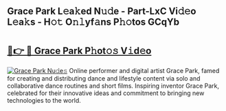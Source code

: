 ## Grace Park L𝚎a𝚔ed N𝚞𝚍e - Part-LxC Vi𝚍𝚎o L𝚎a𝚔s - H𝚘𝚝 O𝚗𝚕yf𝚊ns P𝚑𝚘tos GCqYb

# <h2><a href="http://kfccgu.oniu.top/?m=Grace+Park">🔗👉 🔴 Grace Park P𝚑ot𝚘𝚜 V𝚒d𝚎o</a></h2>

[![Grace Park Nu𝚍e𝚜](https://i.imgur.com/0qMVB7G.gif)](http://kfccgu.oniu.top/?m=Grace+Park)
Online performer and digital artist Grace Park, famed for creating and distributing dance and lifestyle content via solo and collaborative dance routines and short films. Inspiring inventor Grace Park, celebrated for their innovative ideas and commitment to bringing new technologies to the world.  
